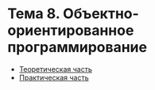 # Тема 8. Объектно-ориентированное программирование

* [Теоретическая часть](theory.md)
* [Практическая часть](practice.md)
